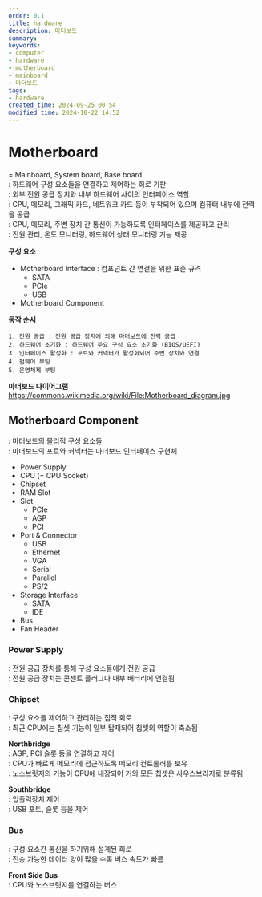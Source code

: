 ```yaml
---
order: 0.1
title: hardware
description: 마더보드
summary:
keywords:
- computer
- hardware
- motherboard
- mainboard
- 마더보드
tags:
- hardware
created_time: 2024-09-25 00:54
modified_time: 2024-10-22 14:52
---
```


# Motherboard
= Mainboard, System board, Base board  
: 하드웨어 구성 요소들을 연결하고 제어하는 회로 기판  
: 외부 전원 공급 장치와 내부 하드웨어 사이의 인터페이스 역할  
: CPU, 메모리, 그래픽 카드, 네트워크 카드 등이 부착되어 있으며 컴퓨터 내부에 전력을 공급  
: CPU, 메모리, 주변 장치 간 통신이 가능하도록 인터페이스를 제공하고 관리  
: 전원 관리, 온도 모니터링, 하드웨어 상태 모니터링 기능 제공  

**구성 요소**
- Motherboard Interface : 컴포넌트 간 연결을 위한 표준 규격
  - SATA
  - PCIe
  - USB
- Motherboard Component 


**동작 순서**
```
1. 전원 공급 : 전원 공급 장치에 의해 마더보드에 전력 공급
2. 하드웨어 초기화 : 하드웨어 주요 구성 요소 초기화 (BIOS/UEFI)
3. 인터페이스 활성화 : 포트와 커넥터가 활성화되어 주변 장치와 연결
4. 펌웨어 부팅
5. 운영체제 부팅
```

**마더보드 다이어그램**  
https://commons.wikimedia.org/wiki/File:Motherboard_diagram.jpg



## Motherboard Component
: 마더보드의 물리적 구성 요소들  
: 마더보드의 포트와 커넥터는 마더보드 인터페이스 구현체  

- Power Supply
- CPU (= CPU Socket)
- Chipset
- RAM Slot
- Slot
  - PCIe
  - AGP
  - PCI
- Port & Connector
  - USB
  - Ethernet
  - VGA
  - Serial
  - Parallel
  - PS/2
- Storage Interface
  - SATA
  - IDE
- Bus
- Fan Header



### Power Supply
: 전원 공급 장치를 통해 구성 요소들에게 전원 공급  
: 전원 공급 장치는 콘센트 플러그나 내부 배터리에 연결됨  



### Chipset
: 구성 요소들 제어하고 관리하는 집적 회로  
: 최근 CPU에는 칩셋 기능이 일부 탑재되어 칩셋의 역할이 축소됨  

**Northbridge**  
: AGP, PCI 슬롯 등을 연결하고 제어  
: CPU가 빠르게 메모리에 접근하도록 메모리 컨트롤러를 보유  
: 노스브릿지의 기능이 CPU에 내장되어 거의 모든 칩셋은 사우스브리지로 분류됨    

**Southbridge**   
: 입출력장치 제어  
: USB 포트, 슬롯 등을 제어  



### Bus
: 구성 요소간 통신을 하기위해 설계된 회로  
: 전송 가능한 데이터 양이 많을 수록 버스 속도가 빠름  

**Front Side Bus**  
: CPU와 노스브릿지를 연결하는 버스  